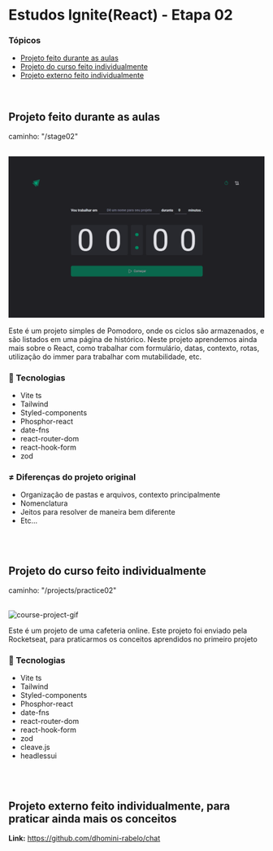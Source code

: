 <h1>Estudos Ignite(React) - Etapa 02</h1>

<h3>Tópicos</h3>

<ul>

<li><a href="#course">Projeto feito durante as aulas</a></li> 
<li><a href="#course-individual">Projeto do curso feito individualmente</a></li> 
<li><a href="#external-project">Projeto externo feito individualmente</a></li> 

</ul>

<br>

<h2 id="course">Projeto feito durante as aulas</h2>
<p>caminho: "/stage02"</p>

<br>
<img src="./readme/pomo.gif" alt="course-project-gif" />

<p>
    Este é um projeto simples de Pomodoro, onde os ciclos são armazenados, e são listados em uma página de histórico. 
    Neste projeto aprendemos ainda mais sobre o React, como trabalhar com formulário, datas, contexto, rotas, utilização do immer para trabalhar 
    com mutabilidade, etc.
</p>

<h3>🚀 Tecnologias</h3>
<ul>
    <li>Vite ts</li>
    <li>Tailwind</li>
    <li>Styled-components</li>
    <li>Phosphor-react</li>
    <li>date-fns</li>
    <li>react-router-dom</li>
    <li>react-hook-form</li>
    <li>zod</li>
</ul>


<h3>≠ Diferenças do projeto original</h3>
<ul>
    <li>Organização de pastas e arquivos, contexto principalmente</li>
    <li>Nomenclatura</li>
    <li>Jeitos para resolver de maneira bem diferente</li>
    <li>Etc...</li>
</ul>

<br>
<br>
<h2 id="course-individual">Projeto do curso feito individualmente</h2>
<p>caminho: "/projects/practice02"</p>

<br>
<img src="./readme/coffee.gif" alt="course-project-gif" />

<p>
    Este é um projeto de uma cafeteria online. Este projeto foi enviado pela Rocketseat, para praticarmos os conceitos
    aprendidos no primeiro projeto
</p>

<h3>🚀 Tecnologias</h3>
<ul>
    <li>Vite ts</li>
    <li>Tailwind</li>
    <li>Styled-components</li>
    <li>Phosphor-react</li>
    <li>date-fns</li>
    <li>react-router-dom</li>
    <li>react-hook-form</li>
    <li>zod</li>
    <li>cleave.js</li>
    <li>headlessui</li>
</ul>

<br>
<br>
<h2 id="external-project">Projeto externo feito individualmente, para praticar ainda mais os conceitos</h2>
<p><strong>Link:</strong> <a href="https://github.com/dhomini-rabelo/chat">https://github.com/dhomini-rabelo/chat</a></p>